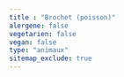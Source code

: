```yaml
---
title : "Brochet (poisson)"
alergene: false
vegetarien: false
vegan: false
type: "animaux"
sitemap_exclude: true
--- 
```


